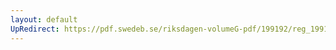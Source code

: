 ```yaml
---
layout: default
UpRedirect: https://pdf.swedeb.se/riksdagen-volumeG-pdf/199192/reg_199192/reg_199192_0778.pdf
---
```

